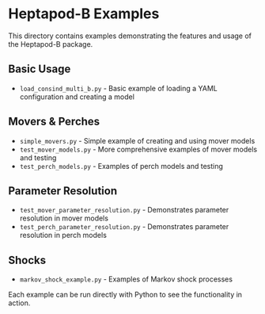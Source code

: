 # Heptapod-B Examples

This directory contains examples demonstrating the features and usage of the Heptapod-B package.

## Basic Usage

- `load_consind_multi_b.py` - Basic example of loading a YAML configuration and creating a model

## Movers & Perches

- `simple_movers.py` - Simple example of creating and using mover models
- `test_mover_models.py` - More comprehensive examples of mover models and testing
- `test_perch_models.py` - Examples of perch models and testing

## Parameter Resolution

- `test_mover_parameter_resolution.py` - Demonstrates parameter resolution in mover models
- `test_perch_parameter_resolution.py` - Demonstrates parameter resolution in perch models

## Shocks

- `markov_shock_example.py` - Examples of Markov shock processes

Each example can be run directly with Python to see the functionality in action. 